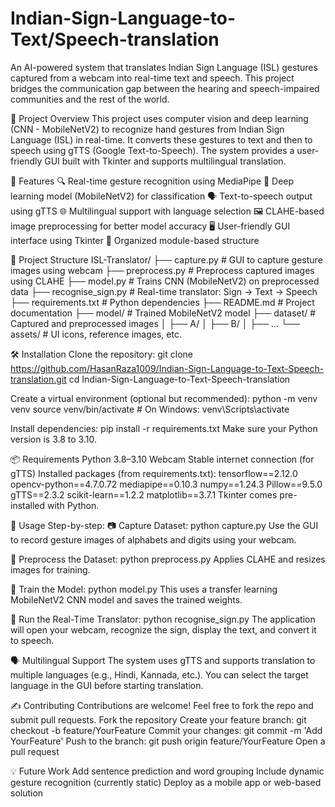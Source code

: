 # Indian-Sign-Language-to-Text/Speech-translation
An AI-powered system that translates Indian Sign Language (ISL) gestures captured from a webcam into real-time text and speech. This project bridges the communication gap between the hearing and speech-impaired communities and the rest of the world.

🚀 Project Overview
This project uses computer vision and deep learning (CNN - MobileNetV2) to recognize hand gestures from Indian Sign Language (ISL) in real-time. It converts these gestures to text and then to speech using gTTS (Google Text-to-Speech). The system provides a user-friendly GUI built with Tkinter and supports multilingual translation.

📌 Features
🔍 Real-time gesture recognition using MediaPipe
🤖 Deep learning model (MobileNetV2) for classification
🗣️ Text-to-speech output using gTTS
🌐 Multilingual support with language selection
🖼️ CLAHE-based image preprocessing for better model accuracy
🖥️ User-friendly GUI interface using Tkinter
📁 Organized module-based structure

🧱 Project Structure
ISL-Translator/
├── capture.py               # GUI to capture gesture images using webcam
├── preprocess.py            # Preprocess captured images using CLAHE
├── model.py                 # Trains CNN (MobileNetV2) on preprocessed data
├── recognise_sign.py        # Real-time translator: Sign → Text → Speech
├── requirements.txt         # Python dependencies
├── README.md                # Project documentation
├── model/                   # Trained MobileNetV2 model
├── dataset/                 # Captured and preprocessed images
│   ├── A/
│   ├── B/
│   ├── ...
└── assets/                  # UI icons, reference images, etc.


🛠️ Installation
Clone the repository:
git clone https://github.com/HasanRaza1009/Indian-Sign-Language-to-Text-Speech-translation.git
cd Indian-Sign-Language-to-Text-Speech-translation

Create a virtual environment (optional but recommended):
python -m venv venv
source venv/bin/activate  # On Windows: venv\Scripts\activate

Install dependencies:
pip install -r requirements.txt
Make sure your Python version is 3.8 to 3.10.

📦 Requirements
Python 3.8–3.10
Webcam
Stable internet connection (for gTTS)
Installed packages (from requirements.txt):
tensorflow==2.12.0
opencv-python==4.7.0.72
mediapipe==0.10.3
numpy==1.24.3
Pillow==9.5.0
gTTS==2.3.2
scikit-learn==1.2.2
matplotlib==3.7.1
Tkinter comes pre-installed with Python.

📸 Usage
Step-by-step:
📷 Capture Dataset:
python capture.py
Use the GUI to record gesture images of alphabets and digits using your webcam.

🎨 Preprocess the Dataset:
python preprocess.py
Applies CLAHE and resizes images for training.

🧠 Train the Model:
python model.py
This uses a transfer learning MobileNetV2 CNN model and saves the trained weights.

🤖 Run the Real-Time Translator:
python recognise_sign.py
The application will open your webcam, recognize the sign, display the text, and convert it to speech.

🗣️ Multilingual Support
The system uses gTTS and supports translation to multiple languages (e.g., Hindi, Kannada, etc.). You can select the target language in the GUI before starting translation.

✍️ Contributing
Contributions are welcome! Feel free to fork the repo and submit pull requests.
Fork the repository
Create your feature branch: git checkout -b feature/YourFeature
Commit your changes: git commit -m 'Add YourFeature'
Push to the branch: git push origin feature/YourFeature
Open a pull request

💡 Future Work
Add sentence prediction and word grouping
Include dynamic gesture recognition (currently static)
Deploy as a mobile app or web-based solution
